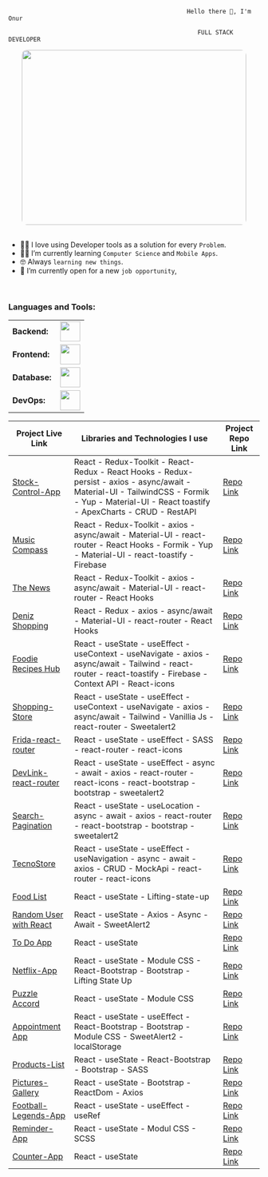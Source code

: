       

                                                      Hello there 👋, I'm Onur
                                                                                                         
                                                         FULL STACK DEVELOPER

                                                         
<div align="center">
<picture>   <img src="https://github.com/user-attachments/assets/0ce7f6f7-2c44-4c78-a9fb-64cd5e641689" 
                  height = "350px"
                  width= "450px"
                  style="clip-path: inset(0 round 10px);"
                  /> 
</picture>
</div>

<br>

- :technologist: I love using Developer tools as a solution for every `Problem`.
- :student: I’m currently learning `Computer Science` and `Mobile Apps`.
- :nerd_face: Always `learning new things`.
- :thinking: I’m currently open for a new `job opportunity`,
  
<br>  

<h3 align="left">Languages and Tools:</h3>
<table>
    <tr>
        <td style="font-weight: bold; padding-right: 10px; vertical-align: center; border: none;">Backend:</td>
        <td><img height="40" src="https://skillicons.dev/icons?i=php,js,net,python,django,maven,nodejs,express,vite"/></td>
    </tr>
    <tr>
        <td style="font-weight: bold; padding-right: 10px; vertical-align: center;">Frontend:</td>
        <td><img height="40" src="https://skillicons.dev/icons?i=vue,vuetify,react,mui,bootstrap,html,css,sass,js,ts,figma"/></td>
    </tr>
    <tr>
        <td style="font-weight: bold; padding-right: 10px; vertical-align: center; border: none;">Database:</td>
        <td><img height="40" src="https://skillicons.dev/icons?i=mysql,postgresql,mongodb"/></td>
    </tr>
    <tr>
        <td style="font-weight: bold; padding-right: 10px; vertical-align: center; border: none;">DevOps:</td>
        <td><img height="40" src="https://skillicons.dev/icons?i=docker,kubernetes,gcp,terraform,jenkins,githubactions,gitlarun"/></td>
    </tr>
  
</table>


| Project Live Link | Libraries and Technologies I use | Project Repo Link |
|-------------------|----------------------------------|-------------------|
| [Stock-Control-App](#) | React - Redux-Toolkit - React-Redux - React Hooks - Redux-persist - axios - async/await - Material-UI - TailwindCSS - Formik - Yup - Material-UI - React toastify - ApexCharts - CRUD - RestAPI | [Repo Link](#) |
| [Music Compass](#) | React - Redux-Toolkit - axios - async/await - Material-UI - react-router - React Hooks - Formik - Yup - Material-UI - react-toastify - Firebase | [Repo Link](#) |
| [The News](#) | React - Redux-Toolkit - axios - async/await - Material-UI - react-router - React Hooks | [Repo Link](#) |
| [Deniz Shopping](#) | React - Redux - axios - async/await - Material-UI - react-router - React Hooks | [Repo Link](#) |
| [Foodie Recipes Hub](#) | React - useState - useEffect - useContext - useNavigate - axios - async/await - Tailwind - react-router - react-toastify - Firebase - Context API - React-icons | [Repo Link](#) |
| [Shopping-Store](#) | React - useState - useEffect - useContext - useNavigate - axios - async/await - Tailwind - Vanillia Js - react-router - Sweetalert2 | [Repo Link](#) |
| [Frida-react-router](#) | React - useState - useEffect - SASS - react-router - react-icons | [Repo Link](#) |
| [DevLink-react-router](#) | React - useState - useEffect - async - await - axios - react-router - react-icons - react-bootstrap - bootstrap - sweetalert2 | [Repo Link](#) |
| [Search-Pagination](#) | React - useState - useLocation - async - await - axios - react-router - react-bootstrap - bootstrap - sweetalert2 | [Repo Link](#) |
| [TecnoStore](#) | React - useState - useEffect - useNavigation - async - await - axios - CRUD - MockApi - react-router - react-icons | [Repo Link](#) |
| [Food List](#) | React - useState - Lifting-state-up | [Repo Link](#) |
| [Random User with React](#) | React - useState - Axios - Async - Await - SweetAlert2 | [Repo Link](#)|
| [To Do App](#) | React - useState | [Repo Link](#) |
| [Netflix-App](https://github.com/kapucuonur/netflix-app) | React - useState - Module CSS - React-Bootstrap - Bootstrap - Lifting State Up | [Repo Link](https://netflix-app-rust.vercel.app/) |
| [Puzzle Accord](#) | React - useState - Module CSS | [Repo Link](#) |
| [Appointment App](https://github.com/kapucuonur/appointment-app) | React - useState - useEffect - React-Bootstrap - Bootstrap - Module CSS - SweetAlert2 - localStorage | [Repo Link](https://appointment-lthi0maps-kapucuonurs-projects.vercel.app/) |
| [Products-List](https://github.com/kapucuonur/Products-List) | React - useState - React-Bootstrap - Bootstrap - SASS | [Repo Link](https://products-list-jqd0l8fq8-kapucuonurs-projects.vercel.app/) |
| [Pictures-Gallery](https://github.com/kapucuonur/pictures-gallery) | React - useState - Bootstrap - ReactDom - Axios | [Repo Link](https://pictures-gallery-fvdn1zejg-kapucuonurs-projects.vercel.app/) |
| [Football-Legends-App](https://github.com/kapucuonur/Football_Legends) | React - useState - useEffect - useRef | [Repo Link](https://footballegends.netlify.app/) |
| [Reminder-App](#) | React - useState - Modul CSS - SCSS | [Repo Link](#) |
| [Counter-App](#) | React - useState | [Repo Link](#) |

